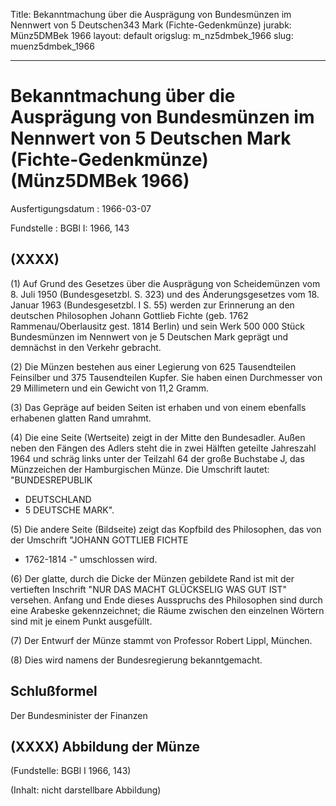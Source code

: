Title: Bekanntmachung über die Ausprägung von Bundesmünzen im Nennwert von 5 Deutschen343
  Mark (Fichte-Gedenkmünze)
jurabk: Münz5DMBek 1966
layout: default
origslug: m_nz5dmbek_1966
slug: muenz5dmbek_1966

---

# Bekanntmachung über die Ausprägung von Bundesmünzen im Nennwert von 5 Deutschen Mark (Fichte-Gedenkmünze) (Münz5DMBek 1966)

Ausfertigungsdatum
:   1966-03-07

Fundstelle
:   BGBl I: 1966, 143



## (XXXX)

(1) Auf Grund des Gesetzes über die Ausprägung von Scheidemünzen vom
8\. Juli 1950 (Bundesgesetzbl. S. 323) und des Änderungsgesetzes vom
18\. Januar 1963 (Bundesgesetzbl. I S. 55) werden zur Erinnerung an den
deutschen Philosophen Johann Gottlieb Fichte
(geb. 1762 Rammenau/Oberlausitz
gest. 1814 Berlin) und sein Werk 500 000 Stück Bundesmünzen im
Nennwert von je 5 Deutschen Mark geprägt und demnächst in den Verkehr
gebracht.

(2) Die Münzen bestehen aus einer Legierung von 625 Tausendteilen
Feinsilber und 375 Tausendteilen Kupfer. Sie haben einen Durchmesser
von 29 Millimetern und ein Gewicht von 11,2 Gramm.

(3) Das Gepräge auf beiden Seiten ist erhaben und von einem ebenfalls
erhabenen glatten Rand umrahmt.

(4) Die eine Seite (Wertseite) zeigt in der Mitte den Bundesadler.
Außen neben den Fängen des Adlers steht die in zwei Hälften geteilte
Jahreszahl 1964 und schräg links unter der Teilzahl 64 der große
Buchstabe J, das Münzzeichen der Hamburgischen Münze. Die Umschrift
lautet: "BUNDESREPUBLIK
- DEUTSCHLAND
- 5 DEUTSCHE MARK".

(5) Die andere Seite (Bildseite) zeigt das Kopfbild des Philosophen,
das von der Umschrift "JOHANN GOTTLIEB FICHTE
- 1762-1814
-" umschlossen wird.

(6) Der glatte, durch die Dicke der Münzen gebildete Rand ist mit der
vertieften Inschrift "NUR DAS MACHT GLÜCKSELIG WAS GUT IST" versehen.
Anfang und Ende dieses Ausspruchs des Philosophen sind durch eine
Arabeske gekennzeichnet; die Räume zwischen den einzelnen Wörtern sind
mit je einem Punkt ausgefüllt.

(7) Der Entwurf der Münze stammt von Professor Robert Lippl, München.

(8) Dies wird namens der Bundesregierung bekanntgemacht.


## Schlußformel

Der Bundesminister der Finanzen


## (XXXX) Abbildung der Münze

(Fundstelle: BGBl I 1966, 143)

(Inhalt: nicht darstellbare Abbildung)

